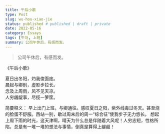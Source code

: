 ```yaml
---
title: 午后小歌
type: Post
slug: wu-hou-xiao-jie
status: published # published | draft | private
date: 2022-05-16
category: Essays
tags: [牛马, 上班]
summary: 公司午休后，有感而发。
---
```


> 公司午休后，有感而发。

《午后小歌》

夏日出冬阳，灼我俊面庞。</br>
晨起与卿别，虚影步拉长。</br>
念及上周雨，风不见天凉。</br>
人穷龌龊事，尽揽一箩筐。</br>

简要释义：
早上出门上班，与卿通往。感叹夏日之阳，紫外线毒过冬天。甚至烧的脸蛋不舒服。西站一别，歇过周末后的周一“综合征”使我步子无力悠长。
想起上周下雨的时光，这天津啊，晴天为什么总是伴随着大风呢！人穷志短，性格所陷，总是有一堆一堆的想法与事情，倒真是算得上龌龊！